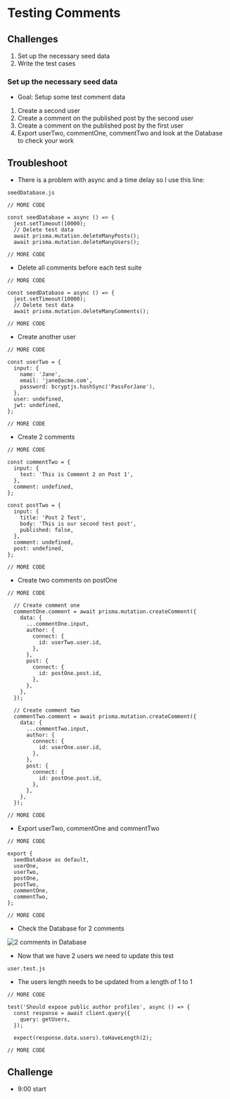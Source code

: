 # Testing Comments
## Challenges
1. Set up the necessary seed data
2. Write the test cases

### Set up the necessary seed data
* Goal: Setup some test comment data

1. Create a second user
2. Create a comment on the published post by the second user
3. Create a comment on the published post by the first user
4. Export userTwo, commentOne, commentTwo and look at the Database to check your work

## Troubleshoot
* There is a problem with async and a time delay so I use this line:

`seedDatabase.js`

```
// MORE CODE

const seedDatabase = async () => {
  jest.setTimeout(10000);
  // Delete test data
  await prisma.mutation.deleteManyPosts();
  await prisma.mutation.deleteManyUsers();

// MORE CODE
```

* Delete all comments before each test suite

```
// MORE CODE

const seedDatabase = async () => {
  jest.setTimeout(10000);
  // Delete test data
  await prisma.mutation.deleteManyComments();

// MORE CODE
```

* Create another user

```
// MORE CODE

const userTwo = {
  input: {
    name: 'Jane',
    email: 'jane@acme.com',
    password: bcryptjs.hashSync('PassForJane'),
  },
  user: undefined,
  jwt: undefined,
};

// MORE CODE
```

* Create 2 comments

```
// MORE CODE

const commentTwo = {
  input: {
    text: 'This is Comment 2 on Post 1',
  },
  comment: undefined,
};

const postTwo = {
  input: {
    title: 'Post 2 Test',
    body: 'This is our second test post',
    published: false,
  },
  comment: undefined,
  post: undefined,
};

// MORE CODE
```

* Create two comments on postOne

```
// MORE CODE

  // Create comment one
  commentOne.comment = await prisma.mutation.createComment({
    data: {
      ...commentOne.input,
      author: {
        connect: {
          id: userTwo.user.id,
        },
      },
      post: {
        connect: {
          id: postOne.post.id,
        },
      },
    },
  });

  // Create comment two
  commentTwo.comment = await prisma.mutation.createComment({
    data: {
      ...commentTwo.input,
      author: {
        connect: {
          id: userOne.user.id,
        },
      },
      post: {
        connect: {
          id: postOne.post.id,
        },
      },
    },
  });

// MORE CODE
```

* Export userTwo, commentOne and commentTwo

```
// MORE CODE

export {
  seedDatabase as default,
  userOne,
  userTwo,
  postOne,
  postTwo,
  commentOne,
  commentTwo,
};

// MORE CODE
```

* Check the Database for 2 comments

![2 comments in Database](https://i.imgur.com/k65q5yi.png)
* Now that we have 2 users we need to update this test

`user.test.js`

* The users length needs to be updated from a length of 1 to 1

```
// MORE CODE

test('Should expose public author profiles', async () => {
  const response = await client.query({
    query: getUsers,
  });

  expect(response.data.users).toHaveLength(2);

// MORE CODE
```

## Challenge
* 9:00 start 

